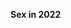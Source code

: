 
<span><span><p dir="auto"><strong>Sex in 2022</strong></p></span></span><canvas height="0" width="0" style="display: block; box-sizing: border-box; height: 0px; width: 0px;"></canvas>
